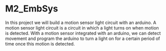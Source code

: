 # M2_EmbSys

In this project we will build a motion sensor light circuit with an arduino. A motion sensor light circuit is a circuit in which a light turns on when motion is detected. With a motion sensor integrated with an arduino, we can detect movement and program the arduino to turn a light on for a certain period of time once this motion is detected.
